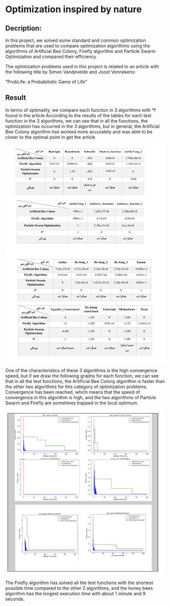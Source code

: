 # Optimization inspired by nature

## Decription:

In this project, we  solved some standard and common optimization problems that are used to compare optimization algorithms using the algorithms of Artificial Bee Colony, Firefly algorithm and Particle Swarm Optimization and compared their efficiency.

The optimization problems used in this project is related to an article with the following title by Simon Vandevelde and Joost Vennekens:

"ProbLife: a Probabilistic Game of Life"

## Result

In terms of optimality, we compare each function in 3 algorithms with *f found in the article
According to the results of the tables for each test function in the 3 algorithms, we can see that in all the functions, the optimization has occurred in the 3 algorithms, but in general, the Artificial Bee Colony algorithm has worked more accurately and was able to be closer to the optimal point in get the article

![In terms of optimality](optimality.PNG "optimality ")
![In terms of optimality](optimality_2.PNG "optimality ")


One of the characteristics of these 3 algorithms is the high convergence speed, but if we draw the following graphs for each function, we can see that in all the test functions, the Artificial Bee Colony algorithm is faster than the other two algorithms for this category of optimization problems. Convergence has been reached, which means that the speed of convergence in this algorithm is high, and the two algorithms of Particle Swarm and Firefly are sometimes trapped in the local optimum.

![In terms of convergence speed](convergence.PNG "convergence speed ")


The Firefly algorithm has solved all the test functions with the shortest possible time compared to the other 2 algorithms, and the honey bees algorithm has the longest execution time with about 1 minute and 9 seconds.

